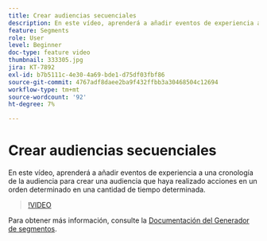 ```yaml
---
title: Crear audiencias secuenciales
description: En este vídeo, aprenderá a añadir eventos de experiencia a una cronología de la audiencia para crear una audiencia que haya realizado acciones en un orden determinado en una cantidad de tiempo determinada.
feature: Segments
role: User
level: Beginner
doc-type: feature video
thumbnail: 333305.jpg
jira: KT-7892
exl-id: b7b5111c-4e30-4a69-bde1-d75df03fbf86
source-git-commit: 4767adf8daee2ba9f432ffbb3a30468504c12694
workflow-type: tm+mt
source-wordcount: '92'
ht-degree: 7%

---
```


# Crear audiencias secuenciales

En este vídeo, aprenderá a añadir eventos de experiencia a una cronología de la audiencia para crear una audiencia que haya realizado acciones en un orden determinado en una cantidad de tiempo determinada.

>[!VIDEO](https://video.tv.adobe.com/v/333305/?quality=12&learn=on)

Para obtener más información, consulte la [Documentación del Generador de segmentos](https://experienceleague.adobe.com/docs/experience-platform/segmentation/ui/segment-builder.html?lang=es).
